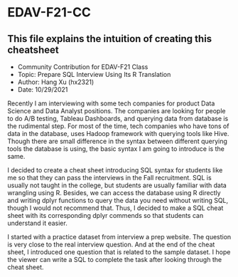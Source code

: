 # EDAV-F21-CC
## This file explains the intuition of creating this cheatsheet

* Community Contribution for EDAV-F21 Class
* Topic: Prepare SQL Interview Using Its R Translation
* Author: Hang Xu (hx2321)
* Date: 10/29/2021

Recently I am interviewing with some tech companies for product Data Science and Data Analyst positions. The companies are looking for people to do A/B testing, Tableau Dashboards, and querying data from database is the rudimental step. For most of the time, tech companies who have tons of data in the database, uses Hadoop framework with querying tools like Hive. Though there are small difference in the syntax between different querying tools the database is using, the basic syntax I am going to introduce is the same. 

I decided to create a cheat sheet introducing SQL syntax for students like me so that they can pass the interviews in the Fall recruitment. SQL is usually not taught in the college, but students are usually familiar with data wrangling using R. Besides, we can access the database using R directly and writing dplyr functions to query the data you need without writing SQL, though I would not recommend that. Thus, I decided to make a SQL cheat sheet with its corresponding dplyr commends so that students can understand it easier. 

I started with a practice dataset from interview a prep website. The question is very close to the real interview question. And at the end of the cheat sheet, I introduced one question that is related to the sample dataset. I hope the viewer can write a SQL to complete the task after looking through the cheat sheet. 
